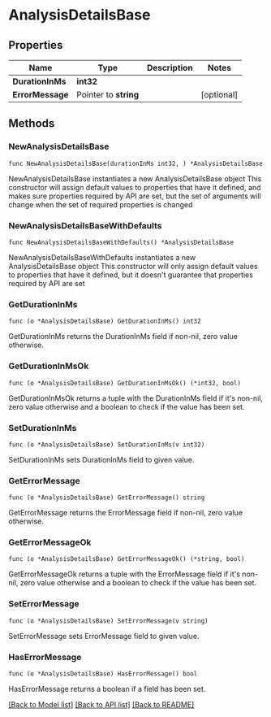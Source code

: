 # AnalysisDetailsBase

## Properties

Name | Type | Description | Notes
------------ | ------------- | ------------- | -------------
**DurationInMs** | **int32** |  | 
**ErrorMessage** | Pointer to **string** |  | [optional] 

## Methods

### NewAnalysisDetailsBase

`func NewAnalysisDetailsBase(durationInMs int32, ) *AnalysisDetailsBase`

NewAnalysisDetailsBase instantiates a new AnalysisDetailsBase object
This constructor will assign default values to properties that have it defined,
and makes sure properties required by API are set, but the set of arguments
will change when the set of required properties is changed

### NewAnalysisDetailsBaseWithDefaults

`func NewAnalysisDetailsBaseWithDefaults() *AnalysisDetailsBase`

NewAnalysisDetailsBaseWithDefaults instantiates a new AnalysisDetailsBase object
This constructor will only assign default values to properties that have it defined,
but it doesn't guarantee that properties required by API are set

### GetDurationInMs

`func (o *AnalysisDetailsBase) GetDurationInMs() int32`

GetDurationInMs returns the DurationInMs field if non-nil, zero value otherwise.

### GetDurationInMsOk

`func (o *AnalysisDetailsBase) GetDurationInMsOk() (*int32, bool)`

GetDurationInMsOk returns a tuple with the DurationInMs field if it's non-nil, zero value otherwise
and a boolean to check if the value has been set.

### SetDurationInMs

`func (o *AnalysisDetailsBase) SetDurationInMs(v int32)`

SetDurationInMs sets DurationInMs field to given value.


### GetErrorMessage

`func (o *AnalysisDetailsBase) GetErrorMessage() string`

GetErrorMessage returns the ErrorMessage field if non-nil, zero value otherwise.

### GetErrorMessageOk

`func (o *AnalysisDetailsBase) GetErrorMessageOk() (*string, bool)`

GetErrorMessageOk returns a tuple with the ErrorMessage field if it's non-nil, zero value otherwise
and a boolean to check if the value has been set.

### SetErrorMessage

`func (o *AnalysisDetailsBase) SetErrorMessage(v string)`

SetErrorMessage sets ErrorMessage field to given value.

### HasErrorMessage

`func (o *AnalysisDetailsBase) HasErrorMessage() bool`

HasErrorMessage returns a boolean if a field has been set.


[[Back to Model list]](../README.md#documentation-for-models) [[Back to API list]](../README.md#documentation-for-api-endpoints) [[Back to README]](../README.md)


